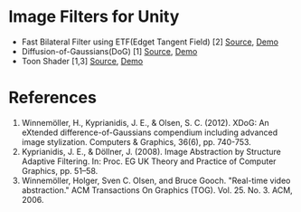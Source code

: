 Image Filters for Unity
===========
* Fast Bilateral Filter using ETF(Edget Tangent Field) [2]
[Source](Assets/SeparatedOrientation-alignedBilateralFilter),
[Demo](http://nobnak.github.io/SceneSamples/SeparatedBilateralFilter/SeparatedBilateralFilter.html)
* Diffusion-of-Gaussians(DoG) [1]
[Source](Assets/Difference-of-Gaussians),
[Demo](http://nobnak.github.io/SceneSamples/ThresholdedDoG/ThresholdedDoG.html)
* Toon Shader [1,3]
[Source](Assets/ImageAbstractionByStructureAdaptiveFiltering),
[Demo](http://nobnak.github.io/SceneSamples/AnimeCamera/AnimeCamera.html)

# References
 1. Winnemöller, H., Kyprianidis, J. E., & Olsen, S. C. (2012). XDoG: An eXtended difference-of-Gaussians compendium including advanced image stylization. Computers & Graphics, 36(6), pp. 740-753.
 2. Kyprianidis, J. E., & Döllner, J. (2008). Image Abstraction by Structure Adaptive Filtering. In: Proc. EG UK Theory and Practice of Computer Graphics, pp. 51–58.
 3. Winnemöller, Holger, Sven C. Olsen, and Bruce Gooch. "Real-time video abstraction." ACM Transactions On Graphics (TOG). Vol. 25. No. 3. ACM, 2006.
